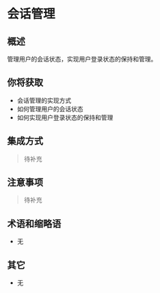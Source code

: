 # 会话管理

## 概述

管理用户的会话状态，实现用户登录状态的保持和管理。

## 你将获取

- 会话管理的实现方式
- 如何管理用户的会话状态
- 如何实现用户登录状态的保持和管理


## 集成方式

> 待补充

## 注意事项

> 待补充

## 术语和缩略语

- 无

## 其它

- 无
